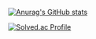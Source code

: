 [![Anurag's GitHub stats](https://github-readme-stats.vercel.app/api?username=깃허브아이디)](https://github.com/kdi1569@gmail.com/github-readme-stats)





[![Solved.ac Profile](http://mazassumnida.wtf/api/v2/generate_badge?boj=kdi1569@gmail.com)](https://solved.ac/kdi1569@gmail.com/)

